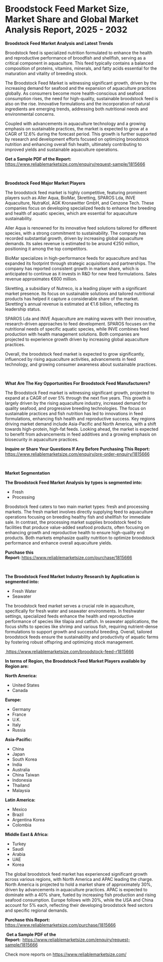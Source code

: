 <p><h1>Broodstock Feed Market Size, Market Share and Global Market Analysis Report, 2025 - 2032</h1></p><p><strong>Broodstock Feed Market Analysis and Latest Trends</strong></p>
<p><p>Broodstock feed is specialized nutrition formulated to enhance the health and reproductive performance of broodfish and shellfish, serving as a critical component in aquaculture. This feed typically contains a balanced composition of proteins, vitamins, minerals, and fatty acids essential for the maturation and vitality of breeding stock.</p><p>The Broodstock Feed Market is witnessing significant growth, driven by the increasing demand for seafood and the expansion of aquaculture practices globally. As consumers become more health-conscious and seafood consumption rises, the need for high-quality, sustainable broodstock feed is also on the rise. Innovative formulations and the incorporation of natural ingredients are emerging trends, addressing both nutritional needs and environmental concerns.</p><p>Coupled with advancements in aquaculture technology and a growing emphasis on sustainable practices, the market is expected to grow at a CAGR of 12.6% during the forecast period. This growth is further supported by research and development efforts focused on optimizing broodstock nutrition and enhancing overall fish health, ultimately contributing to improved yields and sustainable aquaculture operations.</p></p>
<p><strong>Get a Sample PDF of the Report:&nbsp;</strong> <a href="https://www.reliablemarketsize.com/enquiry/request-sample/1815666?utm_campaign=2442&utm_medium=2&utm_source=Github&utm_content=ia&utm_term=30032025&utm_id=broodstock-feed">https://www.reliablemarketsize.com/enquiry/request-sample/1815666</a></p>
<p>&nbsp;</p>
<p><strong>Broodstock Feed Major Market Players</strong></p>
<p><p>The broodstock feed market is highly competitive, featuring prominent players such as Aller Aqua, BioMar, Skretting, SPAROS Lda, INVE Aquaculture, NutraKol, AGK Kronawitter GmbH, and Cenzone Tech. These companies focus on developing specialized feeds to enhance the breeding and health of aquatic species, which are essential for aquaculture sustainability.</p><p>Aller Aqua is renowned for its innovative feed solutions tailored for different species, with a strong commitment to sustainability. The company has recorded substantial growth, driven by increasing global aquaculture demands. Its sales revenue is estimated to be around €250 million, positioning it among the top competitors.</p><p>BioMar specializes in high-performance feeds for aquaculture and has expanded its footprint through strategic acquisitions and partnerships. The company has reported consistent growth in market share, which is anticipated to continue as it invests in R&D for new feed formulations. Sales revenue approximates €600 million.</p><p>Skretting, a subsidiary of Nutreco, is a leading player with a significant market presence. Its focus on sustainable solutions and tailored nutritional products has helped it capture a considerable share of the market. Skretting's annual revenue is estimated at €1.6 billion, reflecting its leadership status.</p><p>SPAROS Lda and INVE Aquaculture are making waves with their innovative, research-driven approaches to feed development. SPAROS focuses on the nutritional needs of specific aquatic species, while INVE combines feed production with health management solutions. Both companies are projected to experience growth driven by increasing global aquaculture practices.</p><p>Overall, the broodstock feed market is expected to grow significantly, influenced by rising aquaculture activities, advancements in feed technology, and growing consumer awareness about sustainable practices.</p></p>
<p>&nbsp;</p>
<p><strong>What Are The Key Opportunities For Broodstock Feed Manufacturers?</strong></p>
<p><p>The Broodstock Feed market is witnessing significant growth, projected to expand at a CAGR of over 5% through the next five years. This growth is largely driven by the rising aquaculture industry, increased demand for quality seafood, and progressive breeding technologies. The focus on sustainable practices and fish nutrition has led to innovations in feed formulations, enhancing fish health and reproductive success. Key regions driving market demand include Asia-Pacific and North America, with a shift towards high-protein, high-fat feeds. Looking ahead, the market is expected to benefit from advancements in feed additives and a growing emphasis on biosecurity in aquaculture practices.</p></p>
<p><strong>Inquire or Share Your Questions If Any Before Purchasing This Report:</strong> <a href="https://www.reliablemarketsize.com/enquiry/pre-order-enquiry/1815666?utm_campaign=2442&utm_medium=2&utm_source=Github&utm_content=ia&utm_term=30032025&utm_id=broodstock-feed">https://www.reliablemarketsize.com/enquiry/pre-order-enquiry/1815666</a></p>
<p>&nbsp;</p>
<p><strong>Market Segmentation</strong></p>
<p><strong>The Broodstock Feed Market Analysis by types is segmented into:</strong></p>
<p><ul><li>Fresh</li><li>Processing</li></ul></p>
<p><p>Broodstock feed caters to two main market types: fresh and processing markets. The fresh market involves directly supplying feed to aquaculture operations focusing on breeding healthy fish and shellfish for immediate sale. In contrast, the processing market supplies broodstock feed to facilities that produce value-added seafood products, often focusing on enhancing growth and reproductive health to ensure high-quality end products. Both markets emphasize quality nutrition to optimize broodstock performance and enhance overall aquaculture yields.</p></p>
<p><strong>Purchase this Report:&nbsp;</strong><a href="https://www.reliablemarketsize.com/purchase/1815666?utm_campaign=2442&utm_medium=2&utm_source=Github&utm_content=ia&utm_term=30032025&utm_id=broodstock-feed">https://www.reliablemarketsize.com/purchase/1815666</a></p>
<p>&nbsp;</p>
<p><strong>The Broodstock Feed Market Industry Research by Application is segmented into:</strong></p>
<p><ul><li>Fresh Water</li><li>Seawater</li></ul></p>
<p><p>The broodstock feed market serves a crucial role in aquaculture, specifically for fresh water and seawater environments. In freshwater settings, specialized feeds enhance the health and reproductive performance of species like tilapia and catfish. In seawater applications, the focus shifts to species like shrimp and various fish, requiring nutrient-dense formulations to support growth and successful breeding. Overall, tailored broodstock feeds ensure the sustainability and productivity of aquatic farms by fostering robust offspring and optimizing stock management.</p></p>
<p><a href="https://www.reliablemarketsize.com/broodstock-feed-r1815666?utm_campaign=2442&utm_medium=2&utm_source=Github&utm_content=ia&utm_term=30032025&utm_id=broodstock-feed">&nbsp;https://www.reliablemarketsize.com/broodstock-feed-r1815666</a></p>
<p><strong>In terms of Region, the Broodstock Feed Market Players available by Region are:</strong></p>
<p>
    <p> <strong> North America: </strong>
        <ul>
            <li>United States</li>
            <li>Canada</li>
        </ul>
        </p> 
    <p> <strong> Europe: </strong>
        <ul>
            <li>Germany</li>
            <li>France</li>
            <li>U.K.</li>
            <li>Italy</li>
            <li>Russia</li>
        </ul>
        </p> 
    <p> <strong> Asia-Pacific: </strong>
        <ul>
            <li>China</li>
            <li>Japan</li>
            <li>South Korea</li>
            <li>India</li>
            <li>Australia</li>
            <li>China Taiwan</li>
            <li>Indonesia</li>
            <li>Thailand</li>
            <li>Malaysia</li>
        </ul>
        </p> 
    <p> <strong> Latin America: </strong>
        <ul>
            <li>Mexico</li>
            <li>Brazil</li>
            <li>Argentina Korea</li>
            <li>Colombia</li>
        </ul>
        </p> 
    <p> <strong> Middle East & Africa: </strong>
        <ul>
            <li>Turkey</li>
            <li>Saudi</li>
            <li>Arabia</li>
            <li>UAE</li>
            <li>Korea</li>
        </ul>
    </p>
    </p>
<p><p>The global broodstock feed market has experienced significant growth across various regions, with North America and APAC leading the charge. North America is projected to hold a market share of approximately 30%, driven by advancements in aquaculture practices. APAC is expected to dominate with a 40% share, fueled by increasing fish production and rising seafood consumption. Europe follows with 20%, while the USA and China account for 5% each, reflecting their developing broodstock feed sectors and specific regional demands.</p></p>
<p><strong>Purchase this Report: </strong><a href="https://www.reliablemarketsize.com/purchase/1815666?utm_campaign=2442&utm_medium=2&utm_source=Github&utm_content=ia&utm_term=30032025&utm_id=broodstock-feed">https://www.reliablemarketsize.com/purchase/1815666</a></p>
<p>&nbsp;<strong>Get a Sample PDF of the Report:&nbsp;&nbsp;</strong><a href="https://www.reliablemarketsize.com/enquiry/request-sample/1815666?utm_campaign=2442&utm_medium=2&utm_source=Github&utm_content=ia&utm_term=30032025&utm_id=broodstock-feed">https://www.reliablemarketsize.com/enquiry/request-sample/1815666</a></p>
<p><strong></strong></p>
<p>Check more reports on <a href="https://www.reliablemarketsize.com/?utm_campaign=2442&utm_medium=2&utm_source=Github&utm_content=ia&utm_term=30032025&utm_id=broodstock-feed">https://www.reliablemarketsize.com/</a></p>